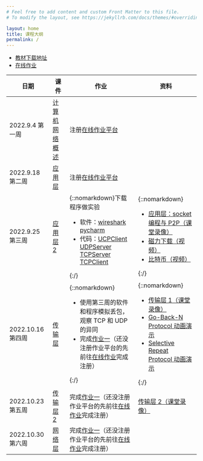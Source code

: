 ```yaml
---
# Feel free to add content and custom Front Matter to this file.
# To modify the layout, see https://jekyllrb.com/docs/themes/#overriding-theme-defaults

layout: home
title: 课程大纲
permalink: /
---
```


- [教材下载地址](./textbook)
- [在线作业](./homework)

| 日期              | 课件                                | 作业                                                                                                                                                                                                                                                                                                                                                               | 资料                                                                                                                                                                                                                                                                                                                                                                                                                                                                                  |
| ----------------- | ----------------------------------- | ------------------------------------------------------------------------------------------------------------------------------------------------------------------------------------------------------------------------------------------------------------------------------------------------------------------------------------------------------------------ | ------------------------------------------------------------------------------------------------------------------------------------------------------------------------------------------------------------------------------------------------------------------------------------------------------------------------------------------------------------------------------------------------------------------------------------------------------------------------------------- |
| 2022.9.4 第一周   | [计算机网络概述](./slide/week1.pdf) | 注册[在线作业平台](./homework)                                                                                                                                                                                                                                                                                                                                     |                                                                                                                                                                                                                                                                                                                                                                                                                                                                                       |
| 2022.9.18 第二周  | [应用层](./slide/week2.pdf)         | 注册[在线作业平台](./homework)                                                                                                                                                                                                                                                                                                                                     |                                                                                                                                                                                                                                                                                                                                                                                                                                                                                       |
| 2022.9.25 第三周  | [应用层 2](./slide/week3.pdf)       | {::nomarkdown}下载程序做实验 <ul><li>软件：<a href="https://www.wireshark.org/">wireshark</a> <a href="https://www.jetbrains.com/pycharm/">pycharm</a></li><li>代码：<a href="./code/UDPClient.py">UCPClient</a> <a href="./code/UDPServer.py">UDPServer</a> <a href="./code/TCPServer.py">TCPServer</a> <a href="./code/TCPClient.py">TCPClient</a></li></ul>{:/} | {::nomarkdown}<ul><li><a href="https://www.bilibili.com/video/BV18841147w4/">应用层：socket 编程与 P2P（课堂录像）</a></li><li><a href="./video/bittorrent.mp4">磁力下载（视频）</a></li><li><a href="./video/bitcoin.mp4">比特币（视频）</a></li></ul>{:/}                                                                                                                                                                                                                           |
| 2022.10.16 第四周 | [传输层](./slide/week4.pdf)         | {::nomarkdown}<ul><li>使用第三周的软件和程序模拟丢包，观察 TCP 和 UDP 的异同</li><li>完成<a href="https://www.examcoo.com/class/homework/index/cid/625632">作业一</a>（还没注册作业平台的先前往<a href="./homework">在线作业</a>完成注册）</li></ul>{:/}                                                                                                           | {::nomarkdown}<ul><li><a href="https://www.bilibili.com/video/BV1KD4y1r7FK/">传输层 1（课堂录像）</a></li><li><a href="https://media.pearsoncmg.com/aw/ecs_kurose_compnetwork_7/cw/content/interactiveanimations/go-back-n-protocol/index.html">Go-Back-N Protocol 动画演示</a></li><li><a href="https://media.pearsoncmg.com/aw/ecs_kurose_compnetwork_7/cw/content/interactiveanimations/selective-repeat-protocol/index.html">Selective Repeat Protocol 动画演示</a></li></ul>{:/} |
| 2022.10.23 第五周 | [传输层 2](./slide/week5.pdf)       | 完成<a href="https://www.examcoo.com/class/homework/index/cid/625632">作业一</a>（还没注册作业平台的先前往<a href="./homework">在线作业</a>完成注册）                                                                                                                                                                                                              | <a href="https://www.bilibili.com/video/BV1sg41187WP/">传输层 2（课堂录像）</a>                                                                                                                                                                                                                                                                                                                                                                                                       |
| 2022.10.30 第六周 | [网络层](./slide/week6.pdf)         | 完成<a href="https://www.examcoo.com/class/homework/index/cid/625632">作业一</a>（还没注册作业平台的先前往<a href="./homework">在线作业</a>完成注册）                                                                                                                                                                                                              |                                                                                                                                                                                                                                                                                                                                                                                                                                                                                       |
